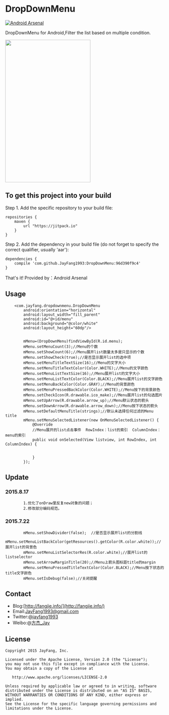 # DropDownMenu

[![Android Arsenal](https://img.shields.io/badge/Android%20Arsenal-DropDownMenu-brightgreen.svg?style=flat)](http://android-arsenal.com/details/1/1753)

DropDownMenu for Android,Filter the list based on multiple condition.

<img src="https://github.com/JayFang1993/DropDownMenu/blob/master/screenshot.gif" width="270" height="450"/>

 To get this project into your build
----------

Step 1. Add the specific repository to your build file:

```
repositories {
    maven {
        url "https://jitpack.io"
    }
}
```
Step 2. Add the dependency in your build file (do not forget to specify the correct qualifier, usually 'aar'):

```
dependencies {
    compile 'com.github.JayFang1993:DropDownMenu:96d390f9c4'
}
```
That's it!
Provided by：Android Arsenal

Usage
----
```
    <com.jayfang.dropdownmenu.DropDownMenu
        android:orientation="horizontal"
        android:layout_width="fill_parent"
        android:id="@+id/menu"
        android:background="@color/white"
        android:layout_height="60dp"/>


        mMenu=(DropDownMenu)findViewById(R.id.menu);
        mMenu.setMenuCount(3);//Menu的个数
        mMenu.setShowCount(6);//Menu展开list数量太多是只显示的个数
        mMenu.setShowCheck(true);//是否显示展开list的选中项
        mMenu.setMenuTitleTextSize(16);//Menu的文字大小
        mMenu.setMenuTitleTextColor(Color.WHITE);//Menu的文字颜色
        mMenu.setMenuListTextSize(16);//Menu展开list的文字大小
        mMenu.setMenuListTextColor(Color.BLACK);//Menu展开list的文字颜色
        mMenu.setMenuBackColor(Color.GRAY);//Menu的背景颜色
        mMenu.setMenuPressedBackColor(Color.WHITE);//Menu按下的背景颜色
        mMenu.setCheckIcon(R.drawable.ico_make);//Menu展开list的勾选图片
        mMenu.setUpArrow(R.drawable.arrow_up);//Menu默认状态的箭头
        mMenu.setDownArrow(R.drawable.arrow_down);//Menu按下状态的箭头
        mMenu.setDefaultMenuTitle(strings);//默认未选择任何过滤的Menu title
        mMenu.setMenuSelectedListener(new OnMenuSelectedListener() {
            @Override
            //Menu展开的list点击事件  RowIndex：list的索引  ColumnIndex：menu的索引
            public void onSelected(View listview, int RowIndex, int ColumnIndex) {


            }
        });
```

Update 
----
### 2015.8.17
```
        1.优化了onDraw里反复new对象的问题；
        2.修改部分编码规范。
```
### 2015.7.22
```
        mMenu.setShowDivider(false);  //是否显示展开list的分割线
        mMenu.setMenuListBackColor(getResources().getColor(R.color.white));//展开list的背景色
        mMenu.setMenuListSelectorRes(R.color.white);//展开list的listselector
        mMenu.setArrowMarginTitle(20);//Menu上箭头图标距title的margin
        mMenu.setMenuPressedTitleTextColor(Color.BLACK);//Menu按下状态的title文字颜色
        mMenu.setIsDebug(false);//关闭提醒
```
        
Contact
----------
* Blog:[http://fangjie.info/](http://fangjie.info/)
* Email:JayFang1993@gmail.com
* Twitter:@[jayfang1993](https://twitter.com/jayfang1993)
* Weibo:@[方杰_Jay](http://weibo.com/ncuitstudent)


License
----------

    Copyright 2015 JayFang, Inc.

    Licensed under the Apache License, Version 2.0 (the "License");
    you may not use this file except in compliance with the License.
    You may obtain a copy of the License at

       http://www.apache.org/licenses/LICENSE-2.0

    Unless required by applicable law or agreed to in writing, software
    distributed under the License is distributed on an "AS IS" BASIS,
    WITHOUT WARRANTIES OR CONDITIONS OF ANY KIND, either express or implied.
    See the License for the specific language governing permissions and
    limitations under the License.


        

        
